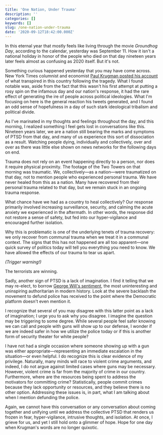 ```yaml
---
title: 'One Nation, Under Trauma'
description: ''
categories: []
keywords: []
slug: /one-nation-under-trauma
date: '2020-09-12T18:42:00.000Z'
---
```


In this eternal year that mostly feels like living through the movie *Groundhog Day*, according to the calendar, yesterday was September 11. How it isn't a national holiday in honor of the people who died on that day nineteen years later feels almost as confusing as 2020 itself. But it's not.

Something curious happened yesterday that you may have come across. New York Times columnist and economist [Paul Krugman posted his account](https://www.fastcompany.com/90549597/new-york-times-writer-paul-krugmans-bad-9-11-tweets-have-united-the-country-against-him) of what transpired in this country following the tragedy. What I found notable was, aside from the fact that this wasn't his first attempt at putting a rosy spin on the infamous day and our nation's response, it had the rare effect of generating the ire of people across political ideologies. What I'm focusing on here is the general reaction his tweets generated, and I found an odd sense of hopefulness in a day of such stark ideological tribalism and political divide.

As I've marinated in my thoughts and feelings throughout the day, and this morning, I realized something I feel gets lost in conversations like this. Nineteen years later, we are a nation still bearing the marks and symptoms of PTSD from that day, and many of us experience this sort of dissociation as a result. Watching people dying, individually and collectively, over and over as there was little else shown on news networks for the following days on end.

Trauma does not rely on an event happening directly to a person, nor does it require physical proximity. The footage of the Two Towers on that morning was traumatic. We, collectively—as a nation—were traumatized on that day, not to mention people who experienced personal trauma. We have never healed from this as a nation. Many have recovered from their personal trauma related to that day, but we remain stuck in an ongoing trauma response.

What chance have we had as a country to heal collectively? Our response primarily involved increasing surveillance, security, and calming the acute anxiety we experienced in the aftermath. In other words, the response did not restore a sense of safety, but fed into our hyper-vigilance and encouraged further isolation.

Why this is problematic is one of the underlying tenets of trauma recovery: we only recover from communal trauma when we treat it in a communal context. The signs that this has not happened are all too apparent—one quick survey of politics today will tell you everything you need to know. We have allowed the effects of our trauma to tear us apart.

*(Trigger warning!)*

The terrorists are winning.

Sadly, another sign of PTSD is a lack of imagination. I find it telling that we may re-elect, to borrow [George Will's sentiment](https://www.washingtonpost.com/opinions/the-difference-between-trumpism-and-fascism/2020/07/09/377ae76e-c208-11ea-9fdd-b7ac6b051dc8_story.html), the most uninteresting and uninspiring authoritarian in modern history. Look at the severe backlash the movement to defund police has received to the point where the Democratic platform doesn't even mention it.

I recognize that several of you may disagree with this latter point as a lack of imagination; I urge you to ask why you disagree. I imagine the question may be triggering to some degree. While several people feel safer knowing we can call and people with guns will show up to our defense, I wonder if we are indeed safer in how we utilize the police today or if this is another form of security theater for white people?

I have not had a single occasion where someone showing up with a gun was either appropriate—representing an immediate escalation in the situation—or even helpful. I do recognize this is clear evidence of my privilege. Naturally, many minds will race to violent crime arguments, and indeed, I do not argue against limited cases where guns may be necessary. However, violent crime is far from the majority of crime in our country. Furthermore, where are the resources being spent to address the motivators for committing crime? Statistically, people commit crimes because they lack opportunity or resources, and they believe there is no other option. Addressing these issues is, in part, what I am talking about when I mention defunding the police.

Again, we cannot have this conversation or any conversation about coming together and unifying until we address the collective PTSD that renders us frozen in fear, hyper-vigilance, intrusive thoughts, and isolation. At once, I grieve for us, and yet I still hold onto a glimmer of hope. Hope for one day when Krugman's words are no longer quixotic.

